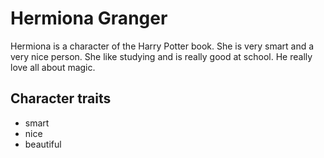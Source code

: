 # Hermiona Granger

Hermiona is a character of the Harry Potter book. She is very smart and a very nice person. She like studying and is really good at school. He really love all about magic. 

## Character traits
* smart
* nice
* beautiful